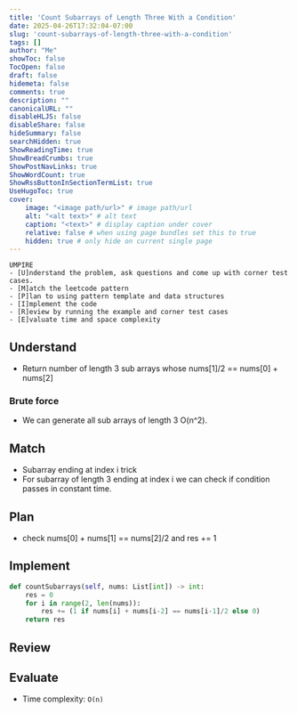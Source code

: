 ```yaml
---
title: 'Count Subarrays of Length Three With a Condition'
date: 2025-04-26T17:32:04-07:00
slug: 'count-subarrays-of-length-three-with-a-condition'
tags: []
author: "Me"
showToc: false
TocOpen: false
draft: false
hidemeta: false
comments: true
description: ""
canonicalURL: ""
disableHLJS: false
disableShare: false
hideSummary: false
searchHidden: true
ShowReadingTime: true
ShowBreadCrumbs: true
ShowPostNavLinks: true
ShowWordCount: true
ShowRssButtonInSectionTermList: true
UseHugoToc: true
cover:
    image: "<image path/url>" # image path/url
    alt: "<alt text>" # alt text
    caption: "<text>" # display caption under cover
    relative: false # when using page bundles set this to true
    hidden: true # only hide on current single page
---
```


```
UMPIRE
- [U]nderstand the problem, ask questions and come up with corner test cases.
- [M]atch the leetcode pattern
- [P]lan to using pattern template and data structures
- [I]mplement the code
- [R]eview by running the example and corner test cases
- [E]valuate time and space complexity
```

## Understand

- Return number of length 3 sub arrays whose nums[1]/2 == nums[0] + nums[2]

### Brute force

- We can generate all sub arrays of length 3 O(n^2).

## Match

- Subarray ending at index i trick
- For subarray of length 3 ending at index i we can check if condition passes in constant time.

## Plan

- check nums[0] + nums[1] == nums[2]/2 and res += 1

## Implement

```python
def countSubarrays(self, nums: List[int]) -> int:
    res = 0
    for i in range(2, len(nums)):
        res += (1 if nums[i] + nums[i-2] == nums[i-1]/2 else 0)
    return res
```

## Review

## Evaluate

- Time complexity: `O(n)`